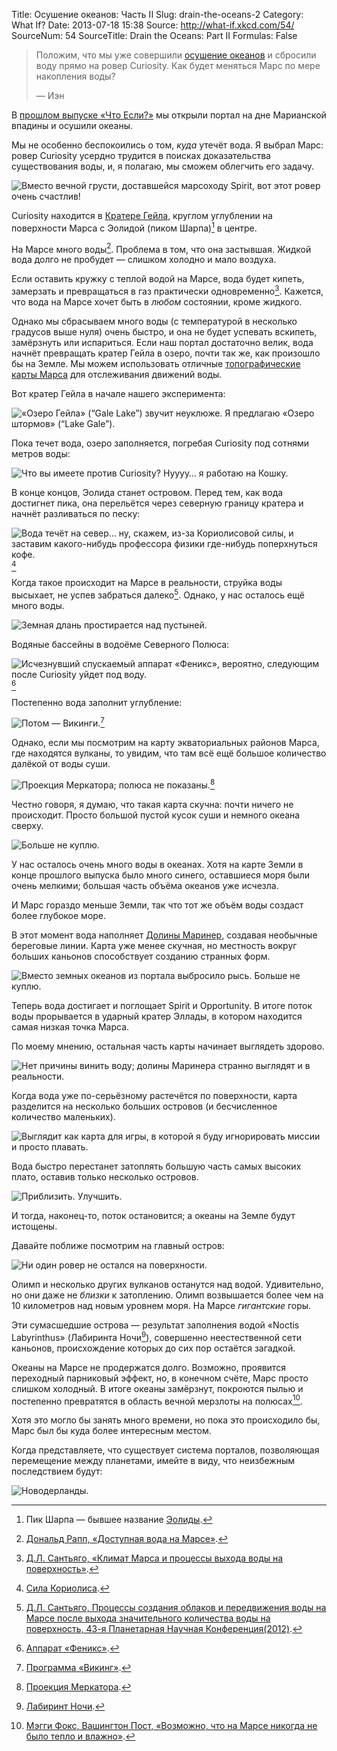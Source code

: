 Title: Осушение океанов: Часть II
Slug: drain-the-oceans-2
Category: What If?
Date: 2013-07-18 15:38
Source: http://what-if.xkcd.com/54/
SourceNum: 54
SourceTitle: Drain the Oceans: Part II
Formulas: False

> Положим, что мы уже совершили [осушение океанов](/drain-the-oceans/) и сбросили воду прямо на ровер Curiosity. Как будет меняться Марс по мере накопления воды?
>
> — Иэн

В [прошлом выпуске «Что Если?»](/drain-the-oceans/) мы открыли портал на дне Марианской впадины и осушили океаны.

Мы не особенно беспокоились о том, _куда_ утечёт вода. Я выбрал Марс: ровер Curiosity усердно трудится в поисках доказательства существования воды, и, я полагаю, мы сможем облегчить его задачу.

![](/uploads/054-drain-the-oceans2/mars_curiosity.png "Вместо вечной грусти, доставшейся марсоходу Spirit, вот этот ровер очень счастлив!")

Curiosity находится в [Кратере Гейла](http://ru.wikipedia.org/wiki/Кратер_Гейла), круглом углублении на поверхности Марса с Эолидой (пиком Шарпа)[^1] в центре.

На Марсе много воды[^2]. Проблема в том, что она застывшая. Жидкой вода долго не пробудет — слишком холодно и мало воздуха.

Если оставить кружку с теплой водой на Марсе, вода будет кипеть, замерзать и превращаться в газ практически одновременно[^3]. Кажется, что вода на Марсе хочет быть в _любом_ состоянии, кроме жидкого.

Однако мы сбрасываем много воды (с температурой в несколько градусов выше нуля) очень быстро, и она не будет успевать вскипеть, замёрзнуть или испариться. Если наш портал достаточно велик, вода начнёт превращать кратер Гейла в озеро, почти так же, как произошло бы на Земле. Мы можем использовать отличные [топографические карты Марса](http://pubs.usgs.gov/imap/i2782/) для отслеживания движений воды.

Вот кратер Гейла в начале нашего эксперимента:

![](/uploads/054-drain-the-oceans2/mars_1_ru.png "«Озеро Гейла» (“Gale Lake”) звучит неуклюже. Я предлагаю «Озеро штормов» (“Lake Gale”).")

Пока течет вода, озеро заполняется, погребая Curiosity под сотнями метров воды:

![](/uploads/054-drain-the-oceans2/mars_2_ru.png "Что вы имеете против Curiosity? Нуууу… я работаю на Кошку.")

В конце концов, Эолида станет островом. Перед тем, как вода достигнет пика, она перельётся через северную границу кратера и начнёт разливаться по песку:

![](/uploads/054-drain-the-oceans2/mars_3_ru.png "Вода течёт на север… ну, скажем, из-за Кориолисовой силы, и заставим какого-нибудь профессора физики где-нибудь поперхнуться кофе.")[^4]

Когда такое происходит на Марсе в реальности, струйка воды высыхает, не успев забраться далеко[^5]. Однако, у нас осталось ещё много воды.

![](/uploads/054-drain-the-oceans2/mars_4_rus.png "Земная длань простирается над пустыней.")

Водяные бассейны в водоёме Северного Полюса:

![](/uploads/054-drain-the-oceans2/mars_5_ru.png "Исчезнувший спускаемый аппарат «Феникс», вероятно, следующим после Curiosity уйдет под воду.")[^6]

Постепенно вода заполнит углубление:

![](/uploads/054-drain-the-oceans2/mars_6_ru.png "Потом — Викинги.")[^7]

Однако, если мы посмотрим на карту экваториальных районов Марса, где находятся вулканы, то увидим, что там всё ещё большое количество далёкой от воды суши.

![](/uploads/054-drain-the-oceans2/mars_7.png "Проекция Меркатора; полюса не показаны.")[^8]

Честно говоря, я думаю, что такая карта скучна: почти ничего не происходит. Просто большой пустой кусок суши и немного океана сверху.

![](/uploads/054-drain-the-oceans2/mars_7_stars.png "Больше не куплю.")

У нас осталось очень много воды в океанах. Хотя на карте Земли в конце прошлого выпуска было много синего, оставшиеся моря были очень мелкими; большая часть объёма океанов уже исчезла.

И Марс гораздо меньше Земли, так что тот же объём воды создаст более глубокое море.

В этот момент вода наполняет [Долины Маринер](http://ru.wikipedia.org/wiki/Долины_Маринер), создавая необычные береговые линии. Карта уже менее скучная, но местность вокруг больших каньонов способствует созданию странных форм.

![](/uploads/054-drain-the-oceans2/mars_8_ru.png "Вместо земных океанов из портала выбросило рысь. Больше не куплю.")

Теперь вода достигает и поглощает Spirit и Opportunity. В итоге поток воды прорывается в ударный кратер Эллады, в котором находится самая низкая точка Марса.

По моему мнению, остальная часть карты начинает выглядеть здорово.

![](/uploads/054-drain-the-oceans2/mars_9_ru.png "Нет причины винить воду; долины Маринера странно выглядят и в реальности.")

Когда вода уже по-серьёзному растечётся по поверхности, карта разделится на несколько больших островов (и бесчисленное количество маленьких).

![](/uploads/054-drain-the-oceans2/mars_10_ru.png "Выглядит как карта для игры, в которой я буду игнорировать миссии и просто плавать.")

Вода быстро перестанет затоплять большую часть самых высоких плато, оставив только несколько островов.

![](/uploads/054-drain-the-oceans2/mars_11.png "Приблизить. Улучшить.")

И тогда, наконец-то, поток остановится; а океаны на Земле будут истощены.

Давайте поближе посмотрим на главный остров:

![](/uploads/054-drain-the-oceans2/mars_12_ru.png "Ни один ровер не остался на поверхности.")

Олимп и несколько других вулканов останутся над водой. Удивительно, но они даже не _близки_ к затоплению. Олимп возвышается более чем на 10 километров над новым уровнем моря. На Марсе _гигантские_ горы.

Эти сумасшедшие острова — результат заполнения водой «Noctis Labyrinthus» (Лабиринта Ночи[^9]), совершенно неестественной сети каньонов, происхождение которых до сих пор остаётся загадкой.

Океаны на Марсе не продержатся долго. Возможно, проявится переходный парниковый эффект, но, в конечном счёте, Марс просто слишком холодный. В итоге океаны замёрзнут, покроются пылью и постепенно превратятся в область вечной мерзлоты на полюсах[^10].

Хотя это могло бы занять много времени, но пока это происходило бы, Марс был бы куда более интересным местом.

Когда представляете, что существует система порталов, позволяющая перемещение между планетами, имейте в виду, что неизбежным последствием будут:

![](/uploads/054-drain-the-oceans2/mars_netherlands_ru.png "Новодерланды.")

[^1]: Пик Шарпа — бывшее название [Эолиды](http://ru.wikipedia.org/wiki/Эолида_(Марс)).
[^2]: [Дональд Рапп, «Доступная вода на Марсе»](http://spaceclimate.net/Mars.Water.7.06R.pdf).
[^3]: [Д.Л. Сантьяго, «Климат Марса и процессы выхода воды на поверхность»](http://spacescience.arc.nasa.gov/mars-climate-workshop-2012/documents/extendedabstracts/Santiago_DL_ExAbst.pdf).
[^4]: [Сила Кориолиса](http://ru.wikipedia.org/wiki/Сила_Кориолиса).
[^5]: [Д.Л. Сантьяго, Процессы создания облаков и передвижения воды на Марсе после выхода значительного количества воды на поверхность, 43-я Планетарная Научная Конференция(2012)](http://www.lpi.usra.edu/meetings/lpsc2012/pdf/2438.pdf).
[^6]: [Аппарат «Феникс»](http://ru.wikipedia.org/wiki/Феникс_(космический_аппарат)).
[^7]: [Программа «Викинг»](http://ru.wikipedia.org/wiki/Программа_«Викинг»).
[^8]: [Проекция Меркатора](http://ru.wikipedia.org/wiki/Проекция_Меркатора).
[^9]: [Лабиринт Ночи](http://ru.wikipedia.org/wiki/Noctis_Labyrinthus).
[^10]: [Мэгги Фокс, Вашингтон Пост, «Возможно, что на Марсе никогда не было тепло и влажно»](http://rense.com/general32/marsmaynothave.htm).
